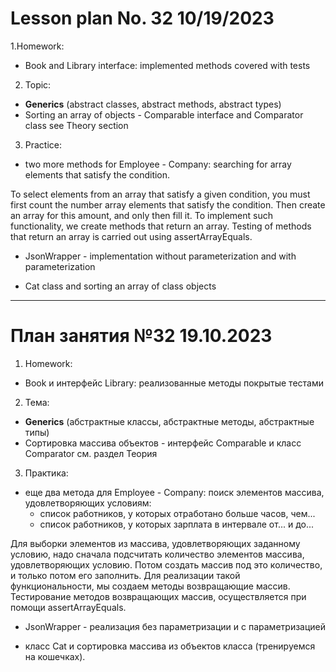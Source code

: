# Lesson plan No. 32 10/19/2023

1.Homework:
- Book and Library interface: implemented methods covered with tests

2. Topic:
- **Generics** (abstract classes, abstract methods, abstract types)
- Sorting an array of objects - Comparable<T> interface and Comparator<T> class
  see Theory section

3. Practice:
- two more methods for Employee - Company: searching for array elements that satisfy the condition.

To select elements from an array that satisfy a given condition, you must first count the number
array elements that satisfy the condition. Then create an array for this amount, and only then fill it.
To implement such functionality, we create methods that return an array.
Testing of methods that return an array is carried out using assertArrayEquals.

- JsonWrapper - implementation without parameterization and with parameterization

- Cat class and sorting an array of class objects


___________________________________________

# План занятия №32 19.10.2023

1. Homework:
- Book и интерфейс Library: реализованные методы покрытые тестами

2. Тема:
- **Generics** (абстрактные классы, абстрактные методы, абстрактные типы)
- Сортировка массива объектов - интерфейс Comparable<T> и класс Comparator<T>
см. раздел Теория

3. Практика:
- еще два метода для Employee - Company: поиск элементов массива, удовлетворяющих условиям:
  - список работников, у которых отработано больше часов, чем...
  - список работников, у которых зарплата в интервале от... и до...

Для выборки элементов из массива, удовлетворяющих заданному условию, надо сначала подсчитать количество 
элементов массива, удовлетворяющих условию. Потом создать массив под это количество, и только потом его заполнить. 
Для реализации такой функциональности, мы создаем методы возвращающие массив.
Тестирование методов возвращающих массив, осуществляется при помощи assertArrayEquals.

- JsonWrapper - реализация без параметризации и с параметризацией

- класс Cat и сортировка массива из объектов класса (тренируемся на кошечках).






